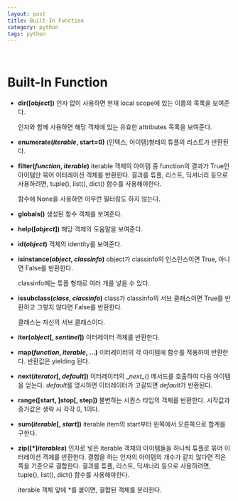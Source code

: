 ```yaml
---
layout: post
title: Built-In Function
category: python
tags: python
---
```


&nbsp;

# Built-In Function

- **dir([*object*])**
  인자 없이 사용하면 현재 local scope에 있는 이름의 목록을 보여준다.

  인자와 함께 사용하면 해당 객체에 있는 유효한 attributes 목록을 보여준다.

- **enumerate(*iterable*, start=0)**
  (인텍스, 아이템)형태의 튜플의 리스트가 반환된다.

- **filter(*function*, *iterable*)**
  iterable 객체의 아이템 중 function의 결과가 True인 아이템만 묶어 이터레이션 객체를 반환한다. 결과를 튜플, 리스트, 딕셔너리 등으로 사용하려면, tuple(), list(), dict() 함수를 사용해야한다.

  함수에 None을 사용하면 아무런 필터링도 하지 않는다.

- **globals()**
  생성된 함수 객체를 보여준다.

- **help([*object*])**
  해당 객체의 도움말을 보여준다.

- **id(*object*)**
  객체의 identity를 보여준다.

- **isinstance(*object*, *classinfo*)**
  object가 classinfo의 인스턴스이면 True, 아니면 False를 반환한다.

  classinfo에는 튜플 형태로 여러 개를 넣을 수 있다.

- **issubclass(*class*, *classinfo*)**
  class가 classinfo의 서브 클래스이면 True를 반환하고 그렇지 않다면 False를 반환한다.

  클래스는 자신의 서브 클래스이다.

- **iter(*object*[, *sentinel*])**
  이터레이터 객체를 반환한다.

- **map(*function*, *iterable*, ...)**
  이터레이터의 각 아이템에 함수를 적용하여 반환한다. 반환값은 yielding 된다.

- **next(*iterator*[, *default*])**
  이터레이터의 \__next\__() 메서드를 호출하여 다음 아이템을 얻는다. *default*를 명시하면 이터레이터가 고갈되면 *default*가 반환된다.

- **range([start, ]stop[, step])**
  불변하는 시퀀스 타입의 객체를 반환한다. 시작값과 증가값은 생략 시 각각 0, 1이다.

- **sum(*iterable*[, *start*])**
  iterable item의 start부터 왼쪽에서 오른쪽으로 합계를 구한다.

- **zip([\*]*iterables*)**
  인자로 넣은 iterable 객체의 아이템들을 하나씩 튜플로 묶어 이터레이션 객체를 반환한다. 결합을 하는 인자의 아이템의 개수가 같지 않다면 적은 쪽을 기준으로 결합한다. 결과를 튜플, 리스트, 딕셔너리 등으로 사용하려면, tuple(), list(), dict() 함수를 사용해야한다.

  iterable 객체 앞에 *를 붙이면, 결합된 객체를 분리한다.